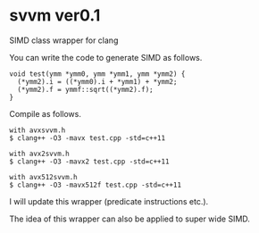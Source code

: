 # svvm ver0.1
SIMD class wrapper for clang

You can write the code to generate SIMD as follows.

```
void test(ymm *ymm0, ymm *ymm1, ymm *ymm2) {
  (*ymm2).i = ((*ymm0).i + *ymm1) + *ymm2;
  (*ymm2).f = ymmf::sqrt((*ymm2).f);
}
```

Compile as follows.

```
with avxsvvm.h
$ clang++ -O3 -mavx test.cpp -std=c++11

with avx2svvm.h
$ clang++ -O3 -mavx2 test.cpp -std=c++11

with avx512svvm.h
$ clang++ -O3 -mavx512f test.cpp -std=c++11
```

I will update this wrapper (predicate instructions etc.).

The idea of this wrapper can also be applied to super wide SIMD.